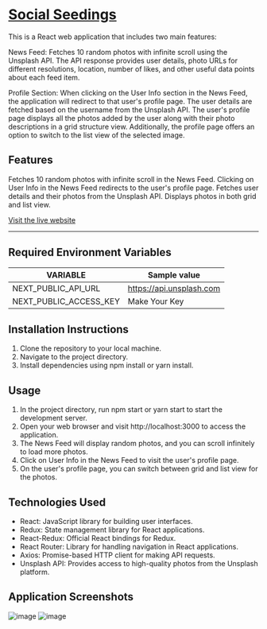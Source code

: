# [**Social Seedings**](https://social-seedlings-alpha.vercel.app/)

This is a React web application that includes two main features:

News Feed: Fetches 10 random photos with infinite scroll using the Unsplash API. The API response provides user details, photo URLs for different resolutions, location, number of likes, and other useful data points about each feed item.

Profile Section: When clicking on the User Info section in the News Feed, the application will redirect to that user's profile page. The user details are fetched based on the username from the Unsplash API. The user's profile page displays all the photos added by the user along with their photo descriptions in a grid structure view. Additionally, the profile page offers an option to switch to the list view of the selected image.

## Features

Fetches 10 random photos with infinite scroll in the News Feed.
Clicking on User Info in the News Feed redirects to the user's profile page.
Fetches user details and their photos from the Unsplash API.
Displays photos in both grid and list view.

[Visit&nbsp;the&nbsp;live&nbsp;website](https://social-seedlings-alpha.vercel.app/)

---

## Required Environment Variables

| VARIABLE               | Sample value             |
| ---------------------- | ------------------------ |
| NEXT_PUBLIC_API_URL    | https://api.unsplash.com |
| NEXT_PUBLIC_ACCESS_KEY | Make Your Key            |

## Installation Instructions

1. Clone the repository to your local machine.
2. Navigate to the project directory.
3. Install dependencies using npm install or yarn install.

## Usage

1. In the project directory, run npm start or yarn start to start the development server.
2. Open your web browser and visit http://localhost:3000 to access the application.
3. The News Feed will display random photos, and you can scroll infinitely to load more photos.
4. Click on User Info in the News Feed to visit the user's profile page.
5. On the user's profile page, you can switch between grid and list view for the photos.

## Technologies Used

- React: JavaScript library for building user interfaces.
- Redux: State management library for React applications.
- React-Redux: Official React bindings for Redux.
- React Router: Library for handling navigation in React applications.
- Axios: Promise-based HTTP client for making API requests.
- Unsplash API: Provides access to high-quality photos from the Unsplash platform.

## Application Screenshots

![image](https://github.com/gaurav147-star/SocialSeedlings/assets/78996081/5956c259-a14d-409f-ac1c-e865ce8d7ea4)
![image](https://github.com/gaurav147-star/SocialSeedlings/assets/78996081/b444e50e-943c-4cf6-a499-cbee347878b2)


